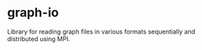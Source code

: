 # graph-io
Library for reading graph files in various formats sequentially and distributed using MPI.
